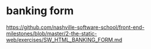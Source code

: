 # banking form
https://github.com/nashville-software-school/front-end-milestones/blob/master/2-the-static-web/exercises/SW_HTML_BANKING_FORM.md